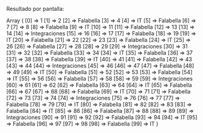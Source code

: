 Resultado por pantalla:

Array
(
    [0] => 1
    [1] => 2
    [2] => Falabella
    [3] => 4
    [4] => IT
    [5] => Falabella
    [6] => 7
    [7] => 8
    [8] => Falabella
    [9] => IT
    [10] => 11
    [11] => Falabella
    [12] => 13
    [13] => 14
    [14] => Integraciones
    [15] => 16
    [16] => 17
    [17] => Falabella
    [18] => 19
    [19] => IT
    [20] => Falabella
    [21] => 22
    [22] => 23
    [23] => Falabella
    [24] => IT
    [25] => 26
    [26] => Falabella
    [27] => 28
    [28] => 29
    [29] => Integraciones
    [30] => 31
    [31] => 32
    [32] => Falabella
    [33] => 34
    [34] => IT
    [35] => Falabella
    [36] => 37
    [37] => 38
    [38] => Falabella
    [39] => IT
    [40] => 41
    [41] => Falabella
    [42] => 43
    [43] => 44
    [44] => Integraciones
    [45] => 46
    [46] => 47
    [47] => Falabella
    [48] => 49
    [49] => IT
    [50] => Falabella
    [51] => 52
    [52] => 53
    [53] => Falabella
    [54] => IT
    [55] => 56
    [56] => Falabella
    [57] => 58
    [58] => 59
    [59] => Integraciones
    [60] => 61
    [61] => 62
    [62] => Falabella
    [63] => 64
    [64] => IT
    [65] => Falabella
    [66] => 67
    [67] => 68
    [68] => Falabella
    [69] => IT
    [70] => 71
    [71] => Falabella
    [72] => 73
    [73] => 74
    [74] => Integraciones
    [75] => 76
    [76] => 77
    [77] => Falabella
    [78] => 79
    [79] => IT
    [80] => Falabella
    [81] => 82
    [82] => 83
    [83] => Falabella
    [84] => IT
    [85] => 86
    [86] => Falabella
    [87] => 88
    [88] => 89
    [89] => Integraciones
    [90] => 91
    [91] => 92
    [92] => Falabella
    [93] => 94
    [94] => IT
    [95] => Falabella
    [96] => 97
    [97] => 98
    [98] => Falabella
    [99] => IT
)
